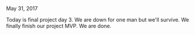 May 31, 2017

Today is final project day 3.  We are down for one man but we'll survive.
We finally finish our project MVP.  We are done.
